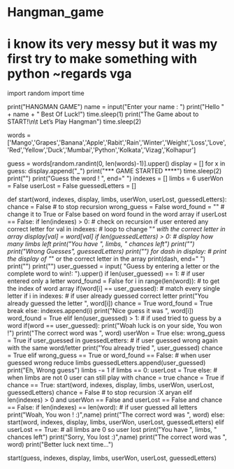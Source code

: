 # Hangman_game

# i know its very messy but it was my first try to make something with python ~regards vga
import random
import time

print("HANGMAN GAME")
name = input("Enter your name : ")
print("Hello " + name + " Best Of Luck!")
time.sleep(1)
print("The Game about to START!\n\t Let’s Play Hangman")
time.sleep(2)

words = ['Mango','Grapes','Banana','Apple','Rabit','Rain','Winter','Weight','Loss','Love','Red','Yellow','Duck','Mumbai','Python','Kolkata','Vizag','Kolhapur']

guess = words[random.randint(0, len(words)-1)].upper()
display = []
for x in guess:
    display.append("_")
print("*** GAME STARTED ****")
time.sleep(2)
print("")
print("Guess the word ! ", end=" ")
indexes = []
limbs = 6
userWon = False
userLost = False
guessedLetters = []


def start(word, indexes, display, limbs, userWon, userLost, guessedLetters):
    chance = False  # to stop recursion
    wrong_guess = False
    word_found = ""  # change it to True or False based on word found in the word array
    if userLost == False:
        if len(indexes) > 0:  # check on recursion if user entered any correct letter
            for val in indexes:
                # loop to change "_" with the correct letter in array
                display[val] = word[val]
        if len(guessedLetters) > 0:
            # display how many limbs left
            print("You have ", limbs, " chances left")
            print("")
            print("Wrong Guesses", guessedLetters)
            print("")
        for dash in display:
            # print the display of "_" or the correct letter in the array
            print(dash, end=" ")
        print("")
        print("")
        user_guessed = input(
            "Guess by entering a letter or the complete word to win!: ").upper()
        if len(user_guessed) == 1:  # if user entered only a letter
            word_found = False
            for i in range(len(word)):  # to get the index of word array
                if(word[i] == user_guessed):  # match every single letter
                    if i in indexes:  # if user already guessed correct letter
                        print("You already guessed the letter ", word[i])
                        chance = True
                        word_found = True
                        break
                    else:
                        indexes.append(i)
                        print("Nice guess it was ", word[i])
                        word_found = True
        elif len(user_guessed) > 1:  # if used tried to guess by a word
            if(word == user_guessed):
                print("Woah luck is on your side, You won !")
                print("The correct word was ", word)
                userWon = True
            else:
                wrong_guess = True
        if user_guessed in guessedLetters:  # if user guessed wrong again with the same word/letter
            print("You already tried ", user_guessed)
            chance = True
        elif wrong_guess == True or word_found == False:  # when user guessed wrong reduce limbs
            guessedLetters.append(user_guessed)
            print("Eh, Wrong guess")
            limbs -= 1
            if limbs == 0:
                userLost = True
            else:  # when limbs are not 0 user can still play with chance = true
                chance = True
        if chance == True:
            start(word, indexes, display, limbs,
                  userWon, userLost, guessedLetters)
            chance = False  # to stop recursion :X aryan
        elif len(indexes) > 0 and userWon == False and userLost == False and chance == False:
            if len(indexes) == len(word):  # if user guessed all letters
                print("Woah, You won ! :)",name)
                print("The correct word was ", word)
            else:
                start(word, indexes, display, limbs,
                      userWon, userLost, guessedLetters)
        elif userLost == True:  # all limbs are 0 so user lost
            print("You have ", limbs, " chances left")
            print("Sorry, You lost :)",name)
            print("The correct word was ", word)
            print("Better luck next time...")

start(guess, indexes, display, limbs, userWon, userLost, guessedLetters)
